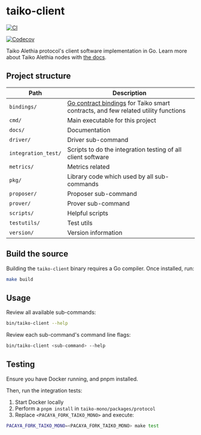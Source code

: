 # taiko-client

[![CI](https://github.com/taikoxyz/taiko-mono/actions/workflows/taiko-client--test.yml/badge.svg)](https://github.com/taikoxyz/taiko-mono/actions/workflows/taiko-client--test.yml)

[![Codecov](https://codecov.io/gh/taikoxyz/taiko-mono/graph/badge.svg?&token=E468X2PTJC&flag=taiko-client)](https://codecov.io/gh/taikoxyz/taiko-mono/packages/taiko-client)

Taiko Alethia protocol's client software implementation in Go. Learn more about Taiko Alethia nodes with [the docs](https://docs.taiko.xyz/taiko-alethia-protocol/protocol-architecture/taiko-alethia-nodes).

## Project structure

| Path                | Description                                                                                                                              |
| ------------------- | ---------------------------------------------------------------------------------------------------------------------------------------- |
| `bindings/`         | [Go contract bindings](https://geth.ethereum.org/docs/dapp/native-bindings) for Taiko smart contracts, and few related utility functions |
| `cmd/`              | Main executable for this project                                                                                                         |
| `docs/`             | Documentation                                                                                                                            |
| `driver/`           | Driver sub-command                                                                                                                       |
| `integration_test/` | Scripts to do the integration testing of all client software                                                                             |
| `metrics/`          | Metrics related                                                                                                                          |
| `pkg/`              | Library code which used by all sub-commands                                                                                              |
| `proposer/`         | Proposer sub-command                                                                                                                     |
| `prover/`           | Prover sub-command                                                                                                                       |
| `scripts/`          | Helpful scripts                                                                                                                          |
| `testutils/`        | Test utils                                                                                                                               |
| `version/`          | Version information                                                                                                                      |

## Build the source

Building the `taiko-client` binary requires a Go compiler. Once installed, run:

```sh
make build
```

## Usage

Review all available sub-commands:

```sh
bin/taiko-client --help
```

Review each sub-command's command line flags:

```sh
bin/taiko-client <sub-command> --help
```

## Testing

Ensure you have Docker running, and pnpm installed.

Then, run the integration tests:

1. Start Docker locally
2. Perform a `pnpm install` in `taiko-mono/packages/protocol`
3. Replace `<PACAYA_FORK_TAIKO_MONO>` and execute:

```sh
PACAYA_FORK_TAIKO_MONO=<PACAYA_FORK_TAIKO_MONO> make test
```
